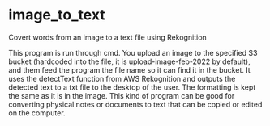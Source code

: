 # image_to_text
Covert words from an image to a text file using Rekognition

This program is run through cmd. You upload an image to the specified S3 bucket (hardcoded into the file, it is upload-image-feb-2022 by default), and them feed the program the file name so it can find it in the bucket. It uses the detectText function from AWS Rekognition and outputs the detected text to a txt file to the desktop of the user. The formatting is kept the same as it is in the image.
This kind of program can be good for converting physical notes or documents to text that can be copied or edited on the computer.
